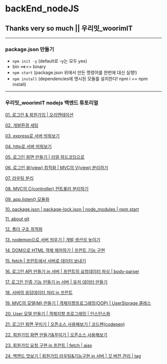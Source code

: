 # backEnd_nodeJS
## Thanks very so much || **우리밋_woorimIT**
___
### package.json 만들기
- `npm init -y`  (default로 -y는 모두 yes)
- bin ==>>> binary
- `npm start`  (package.json 위에서 만든 명령어를 한번에 대신 실행!)
- `npm install` (dependencies에 명시된 모듈를 설치한다! npm i == npm install)

___
### 우리밋_woorimIT nodejs 백엔드 튜토리얼 

[01. 로그인 & 회원가입 | 오리엔테이션](https://www.youtube.com/watch?v=2jwnbZKc66E&t=262s)

[02. 개발환경 세팅](https://www.youtube.com/watch?v=48lz8rw3PE8)

[03. express로 서버 띄워보기](https://www.youtube.com/watch?v=PkVV1OLaM5Q)

[04. http로 서버 띄워보기](https://www.youtube.com/watch?v=7gF09WFGK4I)

[05. 로그인 화면 만들기 | 리얼 하드코딩으로](https://www.youtube.com/watch?v=AZtyyeCwNoc)

[06. 로그인 뷰(view) 최적화 | MVC의 V(view) 분리하기](https://www.youtube.com/watch?v=dB1n8bKgn1E)

[07. 라우팅 분리](https://www.youtube.com/watch?v=mL84PLyKss0&t=44s)

[08. MVC의 C(controller) 컨트롤러 분리하기](https://www.youtube.com/watch?v=KwCjYdYv0_s)

[09. app.listen() 모듈화](https://www.youtube.com/watch?v=W5bZy0Uzn6I&t=13s)

[10. package.json | package-lock.json | node_modules | npm start](https://www.youtube.com/watch?v=Jy9quSZbVTc)

[11. about git](https://www.youtube.com/watch?v=FN9nOLqyNEc)

[12. 폴더 구조 최적화](https://www.youtube.com/watch?v=BIjDK_xycaI)

[13. nodemon으로 서버 띄우기 | 개발 생산성 높이기](https://www.youtube.com/watch?v=yJch-m_OCYI&t=11s)

[14. DOM으로 HTML 객체 제어하기 | 프런트 기능 구현](https://www.youtube.com/watch?v=yJch-m_OCYI)

[15. fetch | 프런트에서 서버로 데이터 보내기](https://www.youtube.com/watch?v=QRo3-00n_ew)

[16. 로그인 API 만들기 in 서버 | 프런트의 요청데이터 파싱 | body-parser](https://www.youtube.com/watch?v=QLTcXMfcmLE&t=203s)

[17. 로그인 인증 기능 만들기 in 서버 | 유저 데이터 만들기](https://www.youtube.com/watch?v=lP1xx1A1vSU&t=8s)

[18. 서버의 응답데이터 처리 in 프런트](https://www.youtube.com/watch?v=x_h2bye9SIE)

[19. MVC의 모델(M) 만들기 | 객체지향프로그래밍(OOP) | UserStorage 클래스](https://www.youtube.com/watch?v=x_h2bye9SIE)

[20. User 모델 만들기 | 객체지향 프로그래밍 | 인스턴스화](https://www.youtube.com/watch?v=69JiX9rGNmI)

[21. 로그인 화면 꾸미기 | 오픈소스 사용해보기 | 코드펜(codepen)](https://www.youtube.com/watch?v=Th-HDyPCewA&t=300s)

[22. 회원가입 화면 만들기&꾸미기 | 오픈소스 사용해보기](https://www.youtube.com/watch?v=n3XUYss1jPg)

[23. 회원가입 요청 구현 in 프런트 | fetch | ajax](https://www.youtube.com/watch?v=YBRpfDsWm9k&t=307s)

[24. 백엔드 맛보기 | 회원가입 라우팅&기능구현 in 서버 | 깃 버전 관리 | tag](https://www.youtube.com/watch?v=mizgP540Zvc&t=10s)
